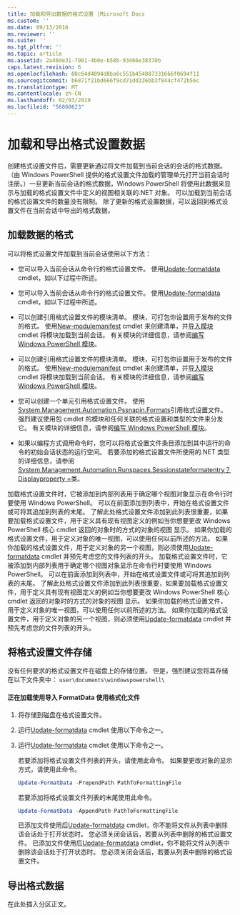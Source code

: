```yaml
---
title: 加载和导出数据的格式设置 |Microsoft Docs
ms.custom: ''
ms.date: 09/13/2016
ms.reviewer: ''
ms.suite: ''
ms.tgt_pltfrm: ''
ms.topic: article
ms.assetid: 2a48de31-7961-4b0e-b58b-93466e38370b
caps.latest.revision: 6
ms.openlocfilehash: 08c64d4094d8ba6c551b454887331666f0694f11
ms.sourcegitcommit: b6871f21bd666f9cd71dd336bb3f844cf472b56c
ms.translationtype: MT
ms.contentlocale: zh-CN
ms.lasthandoff: 02/03/2019
ms.locfileid: "56860623"
---
```

# <a name="loading-and-exporting-formatting-data"></a>加载和导出格式设置数据

创建格式设置文件后，需要更新通过将文件加载到当前会话的会话的格式数据。 （由 Windows PowerShell 提供的格式设置文件加载的管理单元打开当前会话时注册。）一旦更新当前会话的格式数据，Windows PowerShell 将使用此数据来显示与加载的格式设置文件中定义的视图相关联的.NET 对象。 可以加载到当前会话的格式设置文件的数量没有限制。 除了更新的格式设置数据，可以返回到格式设置文件在当前会话中导出的格式数据。

## <a name="loading-format-data"></a>加载数据的格式

可以将格式设置文件加载到当前会话使用以下方法：

- 您可以导入当前会话从命令行的格式设置文件。 使用[Update-formatdata](/powershell/module/Microsoft.PowerShell.Utility/Update-FormatData) cmdlet，如以下过程中所述。
- 您可以导入当前会话从命令行的格式设置文件。 使用[Update-formatdata](/powershell/module/Microsoft.PowerShell.Utility/Update-FormatData) cmdlet，如以下过程中所述。

- 可以创建引用格式设置文件的模块清单。 模块，可打包你设置用于发布的文件的格式。 使用[New-modulemanifest](/powershell/module/Microsoft.PowerShell.Core/New-ModuleManifest) cmdlet 来创建清单，并[导入模块](/powershell/module/Microsoft.PowerShell.Core/Import-Module)cmdlet 将模块加载到当前会话。 有关模块的详细信息，请参阅[编写 Windows PowerShell 模块](../module/writing-a-windows-powershell-module.md)。
- 可以创建引用格式设置文件的模块清单。 模块，可打包你设置用于发布的文件的格式。 使用[New-modulemanifest](/powershell/module/Microsoft.PowerShell.Core/New-ModuleManifest) cmdlet 来创建清单，并[导入模块](/powershell/module/Microsoft.PowerShell.Core/Import-Module)cmdlet 将模块加载到当前会话。 有关模块的详细信息，请参阅[编写 Windows PowerShell 模块](../module/writing-a-windows-powershell-module.md)。

- 您可以创建一个单元引用格式设置文件。 使用[System.Management.Automation.Pssnapin.Formats](/dotnet/api/System.Management.Automation.PSSnapIn.Formats)引用格式设置文件。 强烈建议使用包 cmdlet 的模块和任何关联的格式设置和类型的文件来分发它。 有关模块的详细信息，请参阅[编写 Windows PowerShell 模块](../module/writing-a-windows-powershell-module.md)。

- 如果以编程方式调用命令时，您可以将格式设置文件条目添加到其中运行的命令的初始会话状态的运行空间。 若要添加的格式设置文件所使用的.NET 类型的详细信息，请参阅[System.Management.Automation.Runspaces.Sessionstateformatentry？Displayproperty =](/dotnet/api/System.Management.Automation.Runspaces.SessionStateFormatEntry)类。

加载格式设置文件时，它被添加到内部列表用于确定哪个视图对象显示在命令行时要使用 Windows PowerShell。 可以在前面添加到列表中，开始在格式设置文件或可将其追加到列表的末尾。 了解此处格式设置文件添加到此列表很重要，如果要加载格式设置文件，用于定义具有现有视图定义的例如当你想要更改 Windows PowerShell 核心 cmdlet 返回的对象时的方式的对象的视图 显示。 如果你加载的格式设置文件，用于定义对象的唯一视图，可以使用任何以前所述的方法。  如果你加载的格式设置文件，用于定义对象的另一个视图，则必须使用[Update-formatdata](/powershell/module/Microsoft.PowerShell.Utility/Update-FormatData) cmdlet 并预先考虑您的文件列表的开头。
加载格式设置文件时，它被添加到内部列表用于确定哪个视图对象显示在命令行时要使用 Windows PowerShell。 可以在前面添加到列表中，开始在格式设置文件或可将其追加到列表的末尾。 了解此处格式设置文件添加到此列表很重要，如果要加载格式设置文件，用于定义具有现有视图定义的例如当你想要更改 Windows PowerShell 核心 cmdlet 返回的对象时的方式的对象的视图 显示。 如果你加载的格式设置文件，用于定义对象的唯一视图，可以使用任何以前所述的方法。  如果你加载的格式设置文件，用于定义对象的另一个视图，则必须使用[Update-formatdata](/powershell/module/Microsoft.PowerShell.Utility/Update-FormatData) cmdlet 并预先考虑您的文件列表的开头。

## <a name="storing-your-formatting-file"></a>将格式设置文件存储

没有任何要求的格式设置文件在磁盘上的存储位置。 但是，强烈建议您将其存储在以下文件夹中： `user\documents\windowspowershell\`

#### <a name="loading-a-format-file-using-import-formatdata"></a>正在加载使用导入 FormatData 使用格式化文件

1. 将存储到磁盘在格式设置文件。

2. 运行[Update-formatdata](/powershell/module/Microsoft.PowerShell.Utility/Update-FormatData) cmdlet 使用以下命令之一。
2. 运行[Update-formatdata](/powershell/module/Microsoft.PowerShell.Utility/Update-FormatData) cmdlet 使用以下命令之一。

   若要添加将格式设置文件列表的开头，请使用此命令。 如果要更改对象的显示方式，请使用此命令。

   ```powershell
   Update-FormatData -PrependPath PathToFormattingFile
   ```

   若要添加将格式设置文件列表的末尾使用此命令。

   ```powershell
   Update-FormatData -AppendPath PathToFormattingFile
   ```

   已添加文件使用后[Update-formatdata](/powershell/module/Microsoft.PowerShell.Utility/Update-FormatData) cmdlet，你不能将文件从列表中删除该会话处于打开状态时。 您必须关闭会话后，若要从列表中删除的格式设置文件。
   已添加文件使用后[Update-formatdata](/powershell/module/Microsoft.PowerShell.Utility/Update-FormatData) cmdlet，你不能将文件从列表中删除该会话处于打开状态时。 您必须关闭会话后，若要从列表中删除的格式设置文件。

## <a name="exporting-format-data"></a>导出格式数据

在此处插入分区正文。
